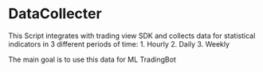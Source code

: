 # DataCollecter

This Script integrates with trading view SDK and collects data for statistical indicators in 3 different periods of time: 1. Hourly 2. Daily 3. Weekly

The main goal is to use this data for ML TradingBot
